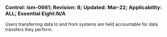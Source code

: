 ### Control: ism-0661; Revision: 8; Updated: Mar-22; Applicability: ALL; Essential Eight:N/A
<p>Users transferring data to and from systems are held accountable for data transfers they perform.</p>